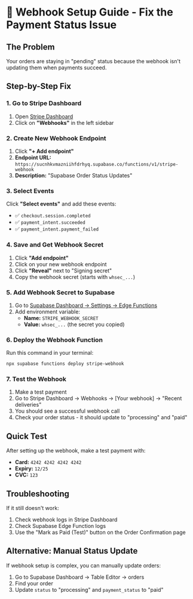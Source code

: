 # 🔧 Webhook Setup Guide - Fix the Payment Status Issue

## The Problem
Your orders are staying in "pending" status because the webhook isn't updating them when payments succeed.

## Step-by-Step Fix

### 1. Go to Stripe Dashboard
1. Open [Stripe Dashboard](https://dashboard.stripe.com/webhooks)
2. Click on **"Webhooks"** in the left sidebar

### 2. Create New Webhook Endpoint
1. Click **"+ Add endpoint"**
2. **Endpoint URL:** `https://sucnhkvmazniihfdrhyq.supabase.co/functions/v1/stripe-webhook`
3. **Description:** "Supabase Order Status Updates"

### 3. Select Events
Click **"Select events"** and add these events:
- ✅ `checkout.session.completed`
- ✅ `payment_intent.succeeded` 
- ✅ `payment_intent.payment_failed`

### 4. Save and Get Webhook Secret
1. Click **"Add endpoint"**
2. Click on your new webhook endpoint
3. Click **"Reveal"** next to "Signing secret"
4. Copy the webhook secret (starts with `whsec_...`)

### 5. Add Webhook Secret to Supabase
1. Go to [Supabase Dashboard → Settings → Edge Functions](https://supabase.com/dashboard/project/sucnhkvmazniihfdrhyq/settings/functions)
2. Add environment variable:
   - **Name:** `STRIPE_WEBHOOK_SECRET`
   - **Value:** `whsec_...` (the secret you copied)

### 6. Deploy the Webhook Function
Run this command in your terminal:
```bash
npx supabase functions deploy stripe-webhook
```

### 7. Test the Webhook
1. Make a test payment
2. Go to Stripe Dashboard → Webhooks → [Your webhook] → "Recent deliveries"
3. You should see a successful webhook call
4. Check your order status - it should update to "processing" and "paid"

## Quick Test
After setting up the webhook, make a test payment with:
- **Card:** `4242 4242 4242 4242`
- **Expiry:** `12/25`
- **CVC:** `123`

## Troubleshooting
If it still doesn't work:
1. Check webhook logs in Stripe Dashboard
2. Check Supabase Edge Function logs
3. Use the "Mark as Paid (Test)" button on the Order Confirmation page

## Alternative: Manual Status Update
If webhook setup is complex, you can manually update orders:
1. Go to Supabase Dashboard → Table Editor → orders
2. Find your order
3. Update `status` to "processing" and `payment_status` to "paid"
